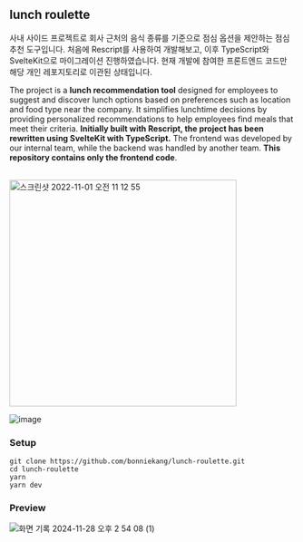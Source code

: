 ## lunch roulette

사내 사이드 프로젝트로 회사 근처의 음식 종류를 기준으로 점심 옵션을 제안하는 점심 추천 도구입니다. 처음에 Rescript를 사용하여 개발해보고, 이후 TypeScript와 SvelteKit으로 마이그레이션 진행하였습니다. 현재 개발에 참여한 프론트엔드 코드만 해당 개인 레포지토리로 이관된 상태입니다.

The project is a **lunch recommendation tool** designed for employees to suggest and discover lunch options based on preferences such as location and food type near the company. It simplifies lunchtime decisions by providing personalized recommendations to help employees find meals that meet their criteria. **Initially built with Rescript, the project has been rewritten using SvelteKit with TypeScript.** The frontend was developed by our internal team, while the backend was handled by another team. **This repository contains only the frontend code**.

<br />

<img width="400" alt="스크린샷 2022-11-01 오전 11 12 55" src="https://user-images.githubusercontent.com/80671448/199144132-a6888dfc-6b26-4f11-b074-0316c26d4c49.png">

![image](https://user-images.githubusercontent.com/61943384/199211073-ef9310be-7df6-4fba-8ad5-2a7faa805ca0.png)


### Setup

```
git clone https://github.com/bonniekang/lunch-roulette.git
cd lunch-roulette
yarn
yarn dev
```

### Preview 
![화면 기록 2024-11-28 오후 2 54 08 (1)](https://github.com/user-attachments/assets/1d241817-9d1d-419a-aefd-1cc0b071075c)
